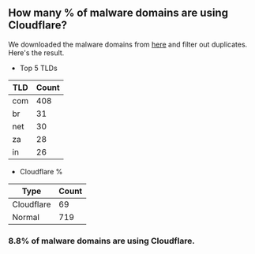 ## How many % of malware domains are using Cloudflare?


We downloaded the malware domains from [here](https://urlhaus.abuse.ch) and filter out duplicates.
Here's the result.


[//]: # (start replacement)


- Top 5 TLDs

| TLD | Count |
| --- | --- |
| com | 408 |
| br | 31 |
| net | 30 |
| za | 28 |
| in | 26 |


- Cloudflare %

| Type | Count |
| --- | --- |
| Cloudflare | 69 |
| Normal | 719 |


### 8.8% of malware domains are using Cloudflare.